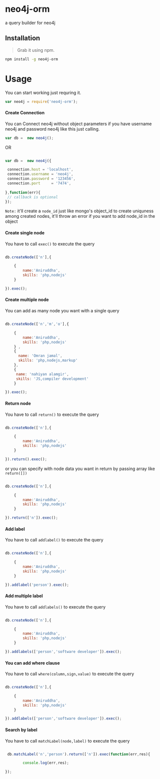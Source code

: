 # neo4j-orm
a query builder for neo4j

## Installation
> Grab it using npm.

```bash
npm install -g neo4j-orm
```

# Usage #

You can start working just requring it.

```js
var neo4j = require('neo4j-orm');
```

#### Create Connection #

You can Connect neo4j without object parameters if you have username neo4j and password neo4j like this just calling. 

```js
var db =  new neo4j();
```
OR 

```js

var db =  new neo4j({

 connection.host = 'localhost',
 connection.username = 'neo4j',
 connection.password = '123456',
 connection.port     = '7474',
 
},function(err){
 // callback is optional
});
```

 `Note:` it'll create a `node_id` just like mongo's object_id to create uniquness among created nodes, it'll throw an error if you want to add node_id in the object 


#### Create single node #
You have to call `exec()` to execute the query 

```js

db.createNode(['n'],{

	{
		name:'Aniruddha',
		skills: 'php,nodejs'
	}

}).exec();

```

#### Create multiple node #
You can add as many node you want with a single query

```js

db.createNode(['n','m','o'],{

	{
		name:'Aniruddha',
		skills: 'php,nodejs'
	} , 
	{
	  name: 'Omran jamal',
	  skills: 'php,nodejs,markup'
	},
	{
	 name: 'nahiyan alamgir',
	 skills: 'JS,compiler development'
	}

}).exec();

```

#### Return node #
You have to call `return()` to execute the query 

```js

db.createNode(['n'],{

	{
		name:'Aniruddha',
		skills: 'php,nodejs'
	}

}).return().exec();

```
or you can specify with node data you want in return by passing array like `return([])`

```js

db.createNode(['n'],{

	{
		name:'Aniruddha',
		skills: 'php,nodejs'
	}

}).return(['n']).exec();

```
#### Add label #
You have to call `addlabel()` to execute the query 

```js

db.createNode(['n'],{

	{
		name:'Aniruddha',
		skills: 'php,nodejs'
	}

}).addlabel('person').exec();

```

#### Add multiple label #
You have to call `addlabels()` to execute the query 

```js

db.createNode(['n'],{

	{
		name:'Aniruddha',
		skills: 'php,nodejs'
	}

}).addlabels(['person','software developer']).exec();

```

#### You can add where clause #
You have to call `where(column,sign,value)` to execute the query 

```js

db.createNode(['n'],{

	{
		name:'Aniruddha',
		skills: 'php,nodejs'
	}

}).addlabels(['person','software developer']).exec();

```

#### Search by label #
You have to call `matchLabel(node,label)` to execute the query 

```js

 db.matchLabel('n','person').return(['n']).exec(function(err,res){

		console.log(err,res);

});

```